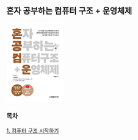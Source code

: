## 혼자 공부하는 컴퓨터 구조 + 운영체제

<p style="width: 100%; align: center;">
  <img src="images/혼공컴운.jpg" style="width: 30%; margin: 0 auto;" />
</p>

### 목차

[1. 컴퓨터 구조 시작하기](./1.%20%EC%BB%B4%ED%93%A8%ED%84%B0%20%EA%B5%AC%EC%A1%B0/)
